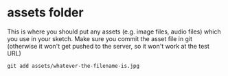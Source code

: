 # assets folder

This is where you should put any assets  (e.g. image files, audio files) which
you use in your sketch. Make sure you commit the asset file in git (otherwise it
won't get pushed to the server, so it won't work at the test URL)

``` shell
git add assets/whatever-the-filename-is.jpg
```

